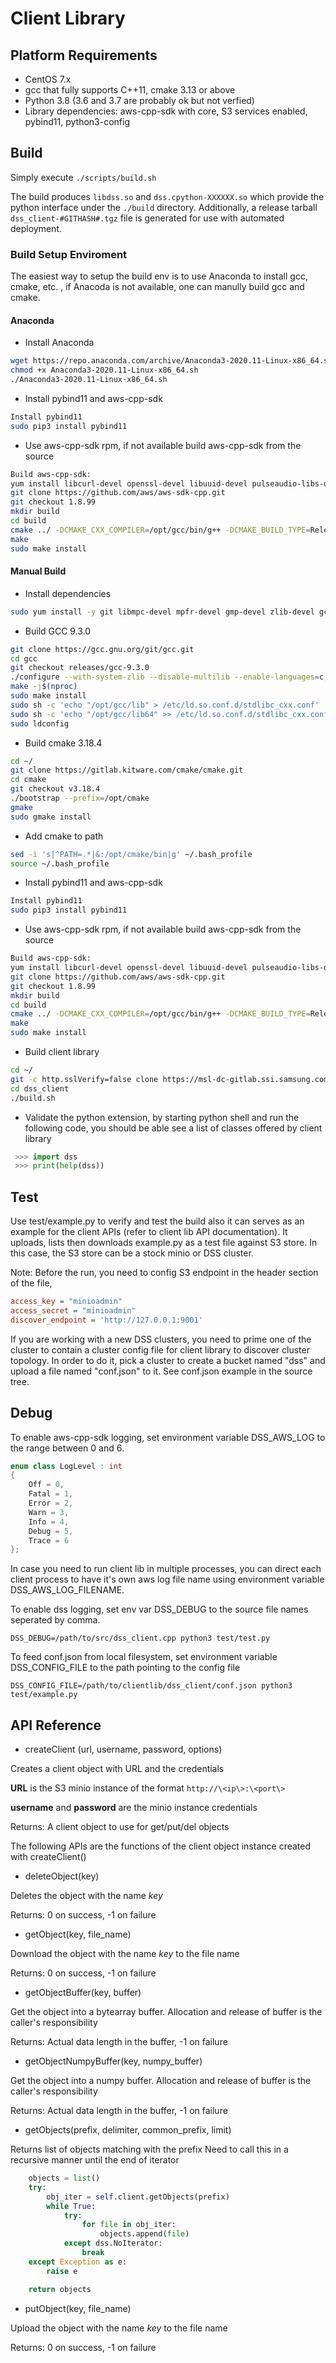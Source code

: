 # Client Library

## Platform Requirements

- CentOS 7.x
- gcc that fully supports C++11, cmake 3.13 or above
- Python 3.8 (3.6 and 3.7 are probably ok but not verfied)
- Library dependencies: aws-cpp-sdk with core, S3 services enabled, pybind11, python3-config

## Build

Simply execute `./scripts/build.sh`

The build produces `libdss.so` and `dss.cpython-XXXXXX.so` which provide the python interface
under the `./build` directory. Additionally, a release tarball `dss_client-#GITHASH#.tgz` file is generated for use with automated deployment.

### Build Setup Enviroment

The easiest way to setup the build env is to use Anaconda to install gcc, cmake, etc. , if Anacoda is not available, one can manully build gcc and cmake.

#### Anaconda

- Install Anaconda

```bash
wget https://repo.anaconda.com/archive/Anaconda3-2020.11-Linux-x86_64.sh
chmod +x Anaconda3-2020.11-Linux-x86_64.sh
./Anaconda3-2020.11-Linux-x86_64.sh
```

- Install pybind11 and aws-cpp-sdk

```bash
Install pybind11
sudo pip3 install pybind11
```

- Use aws-cpp-sdk rpm, if not available build aws-cpp-sdk from the source

```bash
Build aws-cpp-sdk:
yum install libcurl-devel openssl-devel libuuid-devel pulseaudio-libs-devel
git clone https://github.com/aws/aws-sdk-cpp.git
git checkout 1.8.99
mkdir build
cd build
cmake ../ -DCMAKE_CXX_COMPILER=/opt/gcc/bin/g++ -DCMAKE_BUILD_TYPE=Release -DBUILD_ONLY="s3"
make
sudo make install
```

#### Manual Build

- Install dependencies

```bash
sudo yum install -y git libmpc-devel mpfr-devel gmp-devel zlib-devel gcc gcc-c++ openssl-devel libcurl-devel libuuid-devel pulseaudio-libs-devel python3 python3-pip python3-devel
```

- Build GCC 9.3.0

```bash
git clone https://gcc.gnu.org/git/gcc.git
cd gcc
git checkout releases/gcc-9.3.0
./configure --with-system-zlib --disable-multilib --enable-languages=c,c++ --prefix=/opt/gcc
make -j$(nproc)
sudo make install
sudo sh -c 'echo "/opt/gcc/lib" > /etc/ld.so.conf.d/stdlibc_cxx.conf'
sudo sh -c 'echo "/opt/gcc/lib64" >> /etc/ld.so.conf.d/stdlibc_cxx.conf'
sudo ldconfig
```

- Build cmake 3.18.4

```bash
cd ~/
git clone https://gitlab.kitware.com/cmake/cmake.git
cd cmake
git checkout v3.18.4
./bootstrap --prefix=/opt/cmake
gmake
sudo gmake install
```

- Add cmake to path

```bash
sed -i 's|^PATH=.*|&:/opt/cmake/bin|g' ~/.bash_profile
source ~/.bash_profile
```

- Install pybind11 and aws-cpp-sdk

```bash
Install pybind11
sudo pip3 install pybind11
```

- Use aws-cpp-sdk rpm, if not available build aws-cpp-sdk from the source

```bash
Build aws-cpp-sdk:
yum install libcurl-devel openssl-devel libuuid-devel pulseaudio-libs-devel
git clone https://github.com/aws/aws-sdk-cpp.git
git checkout 1.8.99
mkdir build
cd build
cmake ../ -DCMAKE_CXX_COMPILER=/opt/gcc/bin/g++ -DCMAKE_BUILD_TYPE=Release -DBUILD_ONLY="s3"
make
sudo make install
```

- Build client library

```bash
cd ~/
git -c http.sslVerify=false clone https://msl-dc-gitlab.ssi.samsung.com/ssd/dss_client.git
cd dss_client
./build.sh
```

- Validate the python extension, by starting python shell and run the following code, you should be able see a list of classes offered by client library

```python
 >>> import dss
 >>> print(help(dss))
```

## Test

Use test/example.py to verify and test the build also it can serves as
an example for the client APIs (refer to client lib API documentation). It uploads, lists then downloads example.py
as a test file against S3 store. In this case, the S3 store can be a stock minio
or DSS cluster.

Note: Before the run, you need to config S3 endpoint in the header section of the file,

```ini
access_key = "minioadmin"
access_secret = "minioadmin"
discover_endpoint = 'http://127.0.0.1:9001'
```

If you are working with a new DSS clusters, you need to prime one of the cluster
to contain a cluster config file for client library to discover cluster topology. In order
to do it, pick a cluster to create a bucket named "dss" and upload a file named "conf.json"
to it. See conf.json example in the source tree.

## Debug

To enable aws-cpp-sdk logging, set environment variable DSS_AWS_LOG to the range between 0 and 6.

```c++
enum class LogLevel : int
{
    Off = 0,
    Fatal = 1,
    Error = 2,
    Warn = 3,
    Info = 4,
    Debug = 5,
    Trace = 6
};
```

In case you need to run client lib in multiple processes, you can direct each client
process to have it's own aws log file name using environment variable DSS_AWS_LOG_FILENAME.

To enable dss logging, set env var DSS_DEBUG to the source file names seperated by
comma.

```DSS_DEBUG=/path/to/src/dss_client.cpp python3 test/test.py```

To feed conf.json from local filesystem, set environment variable DSS_CONFIG_FILE to the path
pointing to the config file

```DSS_CONFIG_FILE=/path/to/clientlib/dss_client/conf.json python3 test/example.py```

## API Reference

- createClient (url, username, password, options)

Creates a client object with URL and the credentials

**URL** is the S3 minio instance of the format `http://\<ip\>:\<port\>`

**username** and **password** are the minio instance credentials

Returns: A client object to use for get/put/del objects

The following APIs are the functions of the client object instance created with createClient()

- deleteObject(key)

Deletes the object with the name *key*

Returns: 0 on success, -1 on failure

- getObject(key, file_name)

Download the object with the name *key* to the file name

Returns: 0 on success, -1 on failure

- getObjectBuffer(key, buffer)

Get the object into a bytearray buffer. Allocation and release of buffer is the caller's responsibility

Returns: Actual data length in the buffer, -1 on failure

- getObjectNumpyBuffer(key, numpy_buffer)

Get the object into a numpy buffer. Allocation and release of buffer is the caller's responsibility

Returns: Actual data length in the buffer, -1 on failure

- getObjects(prefix, delimiter, common_prefix, limit)

Returns list of objects matching with the prefix
Need to call this in a recursive manner until the end of iterator

```python
    objects = list()
    try:
        obj_iter = self.client.getObjects(prefix)
        while True:
            try:
                for file in obj_iter:
                    objects.append(file)
            except dss.NoIterator:
                break
    except Exception as e:
        raise e

    return objects
```

- putObject(key, file_name)

Upload the object with the name *key* to the file name

Returns: 0 on success, -1 on failure

